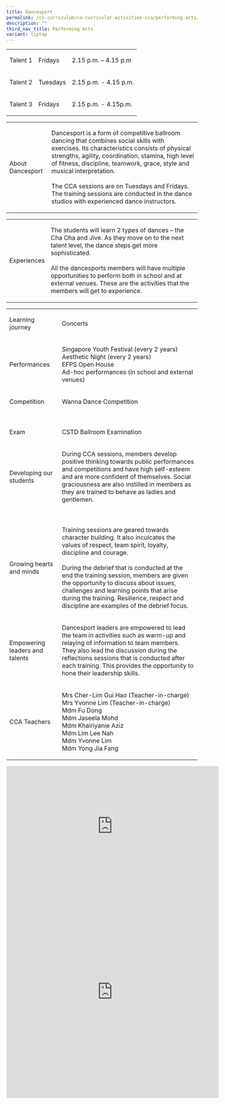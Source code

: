 ```yaml
---
title: Dancesport
permalink: /co-curriculum/co-curricular-activities-cca/performing-arts/dancesport/
description: ""
third_nav_title: Performing Arts
variant: tiptap
---
```

<table style="minWidth: 75px">
<colgroup>
<col>
<col>
<col>
</colgroup>
<tbody>
<tr>
<td rowspan="1" colspan="1">
<p>Talent 1</p>
</td>
<td rowspan="1" colspan="1">
<p>Fridays</p>
</td>
<td rowspan="1" colspan="1">
<p>2.15 p.m. – 4.15 p.m</p>
</td>
</tr>
<tr>
<td rowspan="1" colspan="1">
<p>Talent 2</p>
</td>
<td rowspan="1" colspan="1">
<p>Tuesdays</p>
</td>
<td rowspan="1" colspan="1">
<p>2.15 p.m. - 4.15 p.m.</p>
</td>
</tr>
<tr>
<td rowspan="1" colspan="1">
<p>Talent 3</p>
</td>
<td rowspan="1" colspan="1">
<p>Fridays</p>
</td>
<td rowspan="1" colspan="1">
<p>2.15 p.m. - 4.15p.m.</p>
</td>
</tr>
</tbody>
</table>
<table style="minWidth: 50px">
<colgroup>
<col>
<col>
</colgroup>
<tbody>
<tr>
<td rowspan="1" colspan="1">
<p>About Dancesport</p>
</td>
<td rowspan="1" colspan="1">
<p>Dancesport is a form of competitive ballroom dancing that combines social
skills with exercises. Its characteristics consists of physical strengths,
agility, coordination, stamina, high level of fitness, discipline, teamwork,
grace, style and musical interpretation.
<br>
<br>The CCA sessions are on Tuesdays and Fridays. The training sessions are
conducted in the dance studios with experienced dance instructors.</p>
</td>
</tr>
</tbody>
</table>
<table style="minWidth: 50px">
<colgroup>
<col>
<col>
</colgroup>
<tbody>
<tr>
<td rowspan="1" colspan="1">
<p>Experiences</p>
</td>
<td rowspan="1" colspan="1">
<p>The students will learn 2 types of dances – the Cha Cha and Jive. As they
move on to the next talent level, the dance steps get more sophisticated.
<br>
<br>All the dancesports members will have multiple opportunities to perform
both in school and at external venues. These are the activities that the
members will get to experience.</p>
</td>
</tr>
</tbody>
</table>
<table style="minWidth: 50px">
<colgroup>
<col>
<col>
</colgroup>
<tbody>
<tr>
<td rowspan="1" colspan="1">
<p>Learning journey</p>
</td>
<td rowspan="1" colspan="1">
<p>Concerts</p>
</td>
</tr>
<tr>
<td rowspan="1" colspan="1">
<p>Performances</p>
</td>
<td rowspan="1" colspan="1">
<p>Singapore Youth Festival (every 2 years)
<br>Aesthetic Night (every 2 years)
<br>EFPS Open House
<br>Ad-hoc performances (in school and external venues)
<br>
</p>
</td>
</tr>
<tr>
<td rowspan="1" colspan="1">
<p>Competition</p>
</td>
<td rowspan="1" colspan="1">
<p>Wanna Dance Competition</p>
</td>
</tr>
<tr>
<td rowspan="1" colspan="1">
<p></p>
</td>
<td rowspan="1" colspan="1">
<p></p>
</td>
</tr>
<tr>
<td rowspan="1" colspan="1">
<p>Exam</p>
</td>
<td rowspan="1" colspan="1">
<p>CSTD Ballroom Examination</p>
</td>
</tr>
<tr>
<td rowspan="1" colspan="1">
<p>Developing our students</p>
</td>
<td rowspan="1" colspan="1">
<p>During CCA sessions, members develop positive thinking towards public
performances and competitions and have high self-esteem and are more confident
of themselves. Social graciousness are also instilled in members as they
are trained to behave as ladies and gentlemen.</p>
</td>
</tr>
<tr>
<td rowspan="1" colspan="1">
<p></p>
</td>
<td rowspan="1" colspan="1">
<p></p>
</td>
</tr>
<tr>
<td rowspan="1" colspan="1">
<p>Growing hearts and minds</p>
</td>
<td rowspan="1" colspan="1">
<p>Training sessions are geared towards character building. It also inculcates
the values of respect, team spirit, loyalty, discipline and courage.
<br>
<br>During the debrief that is conducted at the end the training session,
members are given the opportunity to discuss about issues, challenges and
learning points that arise during the training. Resilience, respect and
discipline are examples of the debrief focus.</p>
</td>
</tr>
<tr>
<td rowspan="1" colspan="1">
<p>Empowering leaders and talents</p>
</td>
<td rowspan="1" colspan="1">
<p>Dancesport leaders are empowered to lead the team in activities such as
warm-up and relaying of information to team members. They also lead the
discussion during the reflections sessions that is conducted after each
training. This provides the opportunity to hone their leadership skills.</p>
</td>
</tr>
<tr>
<td rowspan="1" colspan="1">
<p>CCA Teachers</p>
</td>
<td rowspan="1" colspan="1">
<p>Mrs Cher-Lim Gui Hao (Teacher-in-charge)
<br>Mrs Yvonne Lim (Teacher-in-charge)
<br>Mdm Fu Dong
<br>Mdm Jaseela Mohd
<br>Mdm Khairiyanie Aziz
<br>Mdm Lim Lee Nah
<br>Mdm Yvonne Lim
<br>Mdm Yong Jia Fang</p>
</td>
</tr>
</tbody>
</table>
<div class="iframe-wrapper">
<iframe height="315" width="560" allowfullscreen="true" frameborder="0" src="https://www.youtube.com/embed/FU_fiZlt-gQ"></iframe>
</div>
<div class="iframe-wrapper">
<iframe height="560" width="560" allowfullscreen="true" frameborder="0" src="https://docs.google.com/presentation/d/e/2PACX-1vQaiJWbcmAwcfglnHuN6GfSrXvq__iSi2iO7B0FNhCQ7zSB9ver-eMqBNCo6B_oPX-avXAnpG7G2xEB/embed?start=true&amp;loop=true&amp;delayms=3000"></iframe>
</div>
<p></p>